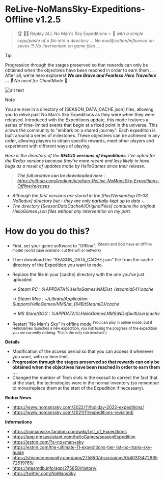 # ReLive-NoMansSky-Expeditions-Offline v1.2.5

> :trophy: :man_astronaut: Replay ALL No Man's Sky Expeditions :star: :rocket:
<i>with a simple copy/paste of a file into a directory ... </i>
<i>No modification/influence on saves !!! 
No intervention on game files ...</i>

> [!TIP]
> Progression through the stages preserved so that rewards can only be obtained when the objectives have been reached in order to earn them ... After all, we're hero explorers!
<i><b>We are Brave and Fearless Hero Travellers ... 💪 </b> No need for CheatMode</i> 🏅

![alt text](https://raw.githubusercontent.com/leodium/leodium-ReLive-NoMansSky-Expeditions-Offline/main/NMS_ExpeditionsOffline_mini.jpeg?raw=true)

> [!NOTE]
>You are now in a directory of [SEASON_DATA_CACHE.json] files, allowing you to relive past No Man's Sky Expeditions as they were when they were released. Introduced with the Expeditions update, this mode features a series of time-limited events that begin at a fixed point in the universe. This allows the community to "embark on a shared journey". Each expedition is built around a series of milestones. These objectives can be achieved in any order, allowing players to obtain specific rewards, meet other players and experiment with different ways of playing.

<i>Here is the directory of the **REDUX versions of Expeditions**. I've opted for the Redux versions because they're more recent and less likely to have bugs as a result of updates made by HelloGames since their release. 


> **The full archive can be downloaded here** : https://github.com/leodium/leodium-ReLive-NoMansSky-Expeditions-Offline/releases


- Although the first versions are stored in the [PastVersionExp 01-08 NoRedux] directory but - they are only partially kept up to date -.
- The directory [SeasonDataCacheAllOriginalFiles] contains the original HelloGames json files without any intervention on my part.</i>
 
# How do you do this?
- First, set your game software to "Offline". 
<sup>(Steam and GoG have an Offline mode) (worst case scenario: cut the wifi or network)</sup>
- Then download the "SEASON_DATA_CACHE.json" file from the cache directory of the Expedition you want to redo.
- Replace the file in your [cache] directory with the one you've just uploaded

  <i>-> Steam PC : %APPDATA%\HelloGames\NMS\st_{steamId64}\cache

  -> Steam Mac : ~/Library/Application Support/HelloGames/NMS/st_{64BitSteamID}/cache

  -> MS Store/GOG : %APPDATA%\HelloGames\NMS\NDefaultUser\cache</i>

- Restart "No Man's Sky" in offline mode 
<sup>(You can play in online mode, but if HelloGames launches a new expedition, you risk losing the progress of the expedition you are currently redoing. That's the only risk involved.)</sup>

<b>Details</b>
- Modification of the access period so that you can access it whenever you want, with no time limit.
- <b>Progression through the stages preserved so that rewards can only be obtained when the objectives have been reached in order to earn them ...</b>
- Changed the number of Tech slots in the exosuit to correct the fact that, at the start, the technologies were in the normal inventory (so remember to move/replace them at the start of the Expedition if necessary).

**Redux News**
- https://www.nomanssky.com/2022/11/holiday-2022-expeditions/
- https://www.nomanssky.com/2021/11/expeditions-revisited/

**Informations**
- https://nomanssky.fandom.com/wiki/List_of_Expeditions
- https://app.nmsassistant.com/helloGames/seasonExpedition
- https://estnn.com/?s=no+man+sky
- https://estnn.com/the-ultimate-11-expeditions-tier-list-no-mans-sky-guide
- https://steamcommunity.com/app/275850/discussions/0/4031347296572619765/
- https://steamdb.info/app/275850/history/
- https://twitter.com/NoMansSky
